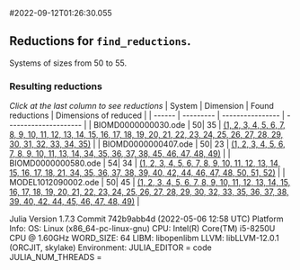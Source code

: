 #2022-09-12T01:26:30.055

## Reductions for `find_reductions`.
Systems of sizes from 50 to 55.

### Resulting reductions
*Click at the last column to see reductions*
| System | Dimension | Found reductions | Dimensions of reduced |
| ------ | --------- | ---------------- | --------------------- |
| BIOMD0000000030.ode | 50| 35 | [(1, 2, 3, 4, 5, 6, 7, 8, 9, 10, 11, 12, 13, 14, 15, 16, 17, 18, 19, 20, 21, 22, 23, 24, 25, 26, 27, 28, 29, 30, 31, 32, 33, 34, 35)](https://github.com/x3042/Exact-reduction-of-ODE-systems/tree/main/benchmark/experiment_2/data/BIOMD0000000030.ode) |
| BIOMD0000000407.ode | 50| 23 | [(1, 2, 3, 4, 5, 6, 7, 8, 9, 10, 11, 13, 14, 34, 35, 36, 37, 38, 45, 46, 47, 48, 49)](https://github.com/x3042/Exact-reduction-of-ODE-systems/tree/main/benchmark/experiment_2/data/BIOMD0000000407.ode) |
| BIOMD0000000580.ode | 54| 34 | [(1, 2, 3, 4, 5, 6, 7, 8, 9, 10, 11, 12, 13, 14, 15, 16, 17, 18, 21, 34, 35, 36, 37, 38, 39, 40, 42, 44, 46, 47, 48, 50, 51, 52)](https://github.com/x3042/Exact-reduction-of-ODE-systems/tree/main/benchmark/experiment_2/data/BIOMD0000000580.ode) |
| MODEL1012090002.ode | 50| 45 | [(1, 2, 3, 4, 5, 6, 7, 8, 9, 10, 11, 12, 13, 14, 15, 16, 17, 18, 19, 20, 21, 22, 23, 24, 25, 26, 27, 28, 29, 30, 32, 33, 35, 36, 37, 38, 39, 40, 42, 44, 45, 46, 47, 48, 49)](https://github.com/x3042/Exact-reduction-of-ODE-systems/tree/main/benchmark/experiment_2/data/MODEL1012090002.ode) |

Julia Version 1.7.3
Commit 742b9abb4d (2022-05-06 12:58 UTC)
Platform Info:
  OS: Linux (x86_64-pc-linux-gnu)
  CPU: Intel(R) Core(TM) i5-8250U CPU @ 1.60GHz
  WORD_SIZE: 64
  LIBM: libopenlibm
  LLVM: libLLVM-12.0.1 (ORCJIT, skylake)
Environment:
  JULIA_EDITOR = code
  JULIA_NUM_THREADS = 

